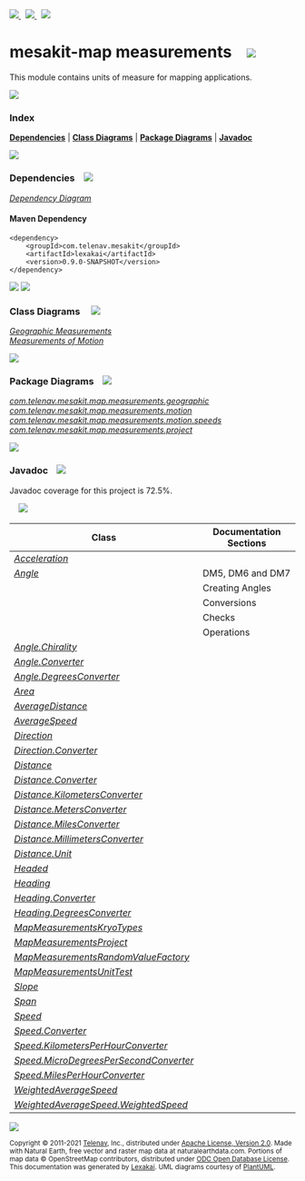 [//]: # (start-user-text)

<a href="https://www.mesakit.org">
<img src="https://www.kivakit.org/images/web-32.png" srcset="https://www.kivakit.org/images/web-32-2x.png 2x"/>
</a>
&nbsp;
<a href="https://twitter.com/openmesakit">
<img src="https://www.kivakit.org/images/twitter-32.png" srcset="https://www.kivakit.org/images/twitter-32-2x.png 2x"/>
</a>
&nbsp;
<a href="https://mesakit.zulipchat.com">
<img src="https://www.kivakit.org/images/zulip-32.png" srcset="https://www.kivakit.org/images/zulip-32-2x.png 2x"/>
</a>

[//]: # (end-user-text)

# mesakit-map measurements &nbsp;&nbsp; <img src="https://www.mesakit.org/images/ruler-32.png" srcset="https://www.mesakit.org/images/ruler-32-2x.png 2x"/>

This module contains units of measure for mapping applications.

<img src="https://www.kivakit.org/images/horizontal-line-512.png" srcset="https://www.kivakit.org/images/horizontal-line-512-2x.png 2x"/>

### Index



[**Dependencies**](#dependencies) | [**Class Diagrams**](#class-diagrams) | [**Package Diagrams**](#package-diagrams) | [**Javadoc**](#javadoc)

<img src="https://www.kivakit.org/images/horizontal-line-512.png" srcset="https://www.kivakit.org/images/horizontal-line-512-2x.png 2x"/>

### Dependencies <a name="dependencies"></a> &nbsp;&nbsp; <img src="https://www.kivakit.org/images/dependencies-32.png" srcset="https://www.kivakit.org/images/dependencies-32-2x.png 2x"/>

[*Dependency Diagram*](https://www.mesakit.org/lexakai/mesakit/mesakit-map/measurements/documentation/diagrams/dependencies.svg)

#### Maven Dependency

    <dependency>
        <groupId>com.telenav.mesakit</groupId>
        <artifactId>lexakai</artifactId>
        <version>0.9.0-SNAPSHOT</version>
    </dependency>


<img src="https://www.kivakit.org/images/horizontal-line-128.png" srcset="https://www.kivakit.org/images/horizontal-line-128-2x.png 2x"/>

[//]: # (start-user-text)



[//]: # (end-user-text)

<img src="https://www.kivakit.org/images/horizontal-line-128.png" srcset="https://www.kivakit.org/images/horizontal-line-128-2x.png 2x"/>

### Class Diagrams <a name="class-diagrams"></a> &nbsp; &nbsp; <img src="https://www.kivakit.org/images/diagram-40.png" srcset="https://www.kivakit.org/images/diagram-40-2x.png 2x"/>

[*Geographic Measurements*](https://www.mesakit.org/lexakai/mesakit/mesakit-map/measurements/documentation/diagrams/diagram-map-measurement-geographic.svg)  
[*Measurements of Motion*](https://www.mesakit.org/lexakai/mesakit/mesakit-map/measurements/documentation/diagrams/diagram-map-measurement-motion.svg)

<img src="https://www.kivakit.org/images/horizontal-line-128.png" srcset="https://www.kivakit.org/images/horizontal-line-128-2x.png 2x"/>

### Package Diagrams <a name="package-diagrams"></a> &nbsp;&nbsp; <img src="https://www.kivakit.org/images/box-32.png" srcset="https://www.kivakit.org/images/box-32-2x.png 2x"/>

[*com.telenav.mesakit.map.measurements.geographic*](https://www.mesakit.org/lexakai/mesakit/mesakit-map/measurements/documentation/diagrams/com.telenav.mesakit.map.measurements.geographic.svg)  
[*com.telenav.mesakit.map.measurements.motion*](https://www.mesakit.org/lexakai/mesakit/mesakit-map/measurements/documentation/diagrams/com.telenav.mesakit.map.measurements.motion.svg)  
[*com.telenav.mesakit.map.measurements.motion.speeds*](https://www.mesakit.org/lexakai/mesakit/mesakit-map/measurements/documentation/diagrams/com.telenav.mesakit.map.measurements.motion.speeds.svg)  
[*com.telenav.mesakit.map.measurements.project*](https://www.mesakit.org/lexakai/mesakit/mesakit-map/measurements/documentation/diagrams/com.telenav.mesakit.map.measurements.project.svg)

<img src="https://www.kivakit.org/images/horizontal-line-128.png" srcset="https://www.kivakit.org/images/horizontal-line-128-2x.png 2x"/>

### Javadoc <a name="javadoc"></a> &nbsp;&nbsp; <img src="https://www.kivakit.org/images/books-32.png" srcset="https://www.kivakit.org/images/books-32-2x.png 2x"/>

Javadoc coverage for this project is 72.5%.  
  
&nbsp; &nbsp; <img src="https://www.mesakit.org/images/meter-70-96.png" srcset="https://www.mesakit.org/images/meter-70-96-2x.png 2x"/>




| Class | Documentation Sections |
|---|---|
| [*Acceleration*](https://www.mesakit.org/javadoc/mesakit/lexakai/com/telenav/mesakit/map/measurements/motion/Acceleration.html) |  |  
| [*Angle*](https://www.mesakit.org/javadoc/mesakit/lexakai/com/telenav/mesakit/map/measurements/geographic/Angle.html) | DM5, DM6 and DM7 |  
| | Creating Angles |  
| | Conversions |  
| | Checks |  
| | Operations |  
| [*Angle.Chirality*](https://www.mesakit.org/javadoc/mesakit/lexakai/com/telenav/mesakit/map/measurements/geographic/Angle.Chirality.html) |  |  
| [*Angle.Converter*](https://www.mesakit.org/javadoc/mesakit/lexakai/com/telenav/mesakit/map/measurements/geographic/Angle.Converter.html) |  |  
| [*Angle.DegreesConverter*](https://www.mesakit.org/javadoc/mesakit/lexakai/com/telenav/mesakit/map/measurements/geographic/Angle.DegreesConverter.html) |  |  
| [*Area*](https://www.mesakit.org/javadoc/mesakit/lexakai/com/telenav/mesakit/map/measurements/geographic/Area.html) |  |  
| [*AverageDistance*](https://www.mesakit.org/javadoc/mesakit/lexakai/com/telenav/mesakit/map/measurements/geographic/AverageDistance.html) |  |  
| [*AverageSpeed*](https://www.mesakit.org/javadoc/mesakit/lexakai/com/telenav/mesakit/map/measurements/motion/speeds/AverageSpeed.html) |  |  
| [*Direction*](https://www.mesakit.org/javadoc/mesakit/lexakai/com/telenav/mesakit/map/measurements/geographic/Direction.html) |  |  
| [*Direction.Converter*](https://www.mesakit.org/javadoc/mesakit/lexakai/com/telenav/mesakit/map/measurements/geographic/Direction.Converter.html) |  |  
| [*Distance*](https://www.mesakit.org/javadoc/mesakit/lexakai/com/telenav/mesakit/map/measurements/geographic/Distance.html) |  |  
| [*Distance.Converter*](https://www.mesakit.org/javadoc/mesakit/lexakai/com/telenav/mesakit/map/measurements/geographic/Distance.Converter.html) |  |  
| [*Distance.KilometersConverter*](https://www.mesakit.org/javadoc/mesakit/lexakai/com/telenav/mesakit/map/measurements/geographic/Distance.KilometersConverter.html) |  |  
| [*Distance.MetersConverter*](https://www.mesakit.org/javadoc/mesakit/lexakai/com/telenav/mesakit/map/measurements/geographic/Distance.MetersConverter.html) |  |  
| [*Distance.MilesConverter*](https://www.mesakit.org/javadoc/mesakit/lexakai/com/telenav/mesakit/map/measurements/geographic/Distance.MilesConverter.html) |  |  
| [*Distance.MillimetersConverter*](https://www.mesakit.org/javadoc/mesakit/lexakai/com/telenav/mesakit/map/measurements/geographic/Distance.MillimetersConverter.html) |  |  
| [*Distance.Unit*](https://www.mesakit.org/javadoc/mesakit/lexakai/com/telenav/mesakit/map/measurements/geographic/Distance.Unit.html) |  |  
| [*Headed*](https://www.mesakit.org/javadoc/mesakit/lexakai/com/telenav/mesakit/map/measurements/geographic/Headed.html) |  |  
| [*Heading*](https://www.mesakit.org/javadoc/mesakit/lexakai/com/telenav/mesakit/map/measurements/geographic/Heading.html) |  |  
| [*Heading.Converter*](https://www.mesakit.org/javadoc/mesakit/lexakai/com/telenav/mesakit/map/measurements/geographic/Heading.Converter.html) |  |  
| [*Heading.DegreesConverter*](https://www.mesakit.org/javadoc/mesakit/lexakai/com/telenav/mesakit/map/measurements/geographic/Heading.DegreesConverter.html) |  |  
| [*MapMeasurementsKryoTypes*](https://www.mesakit.org/javadoc/mesakit/lexakai/com/telenav/mesakit/map/measurements/project/MapMeasurementsKryoTypes.html) |  |  
| [*MapMeasurementsProject*](https://www.mesakit.org/javadoc/mesakit/lexakai/com/telenav/mesakit/map/measurements/project/MapMeasurementsProject.html) |  |  
| [*MapMeasurementsRandomValueFactory*](https://www.mesakit.org/javadoc/mesakit/lexakai/com/telenav/mesakit/map/measurements/project/MapMeasurementsRandomValueFactory.html) |  |  
| [*MapMeasurementsUnitTest*](https://www.mesakit.org/javadoc/mesakit/lexakai/com/telenav/mesakit/map/measurements/project/MapMeasurementsUnitTest.html) |  |  
| [*Slope*](https://www.mesakit.org/javadoc/mesakit/lexakai/com/telenav/mesakit/map/measurements/geographic/Slope.html) |  |  
| [*Span*](https://www.mesakit.org/javadoc/mesakit/lexakai/com/telenav/mesakit/map/measurements/geographic/Span.html) |  |  
| [*Speed*](https://www.mesakit.org/javadoc/mesakit/lexakai/com/telenav/mesakit/map/measurements/motion/Speed.html) |  |  
| [*Speed.Converter*](https://www.mesakit.org/javadoc/mesakit/lexakai/com/telenav/mesakit/map/measurements/motion/Speed.Converter.html) |  |  
| [*Speed.KilometersPerHourConverter*](https://www.mesakit.org/javadoc/mesakit/lexakai/com/telenav/mesakit/map/measurements/motion/Speed.KilometersPerHourConverter.html) |  |  
| [*Speed.MicroDegreesPerSecondConverter*](https://www.mesakit.org/javadoc/mesakit/lexakai/com/telenav/mesakit/map/measurements/motion/Speed.MicroDegreesPerSecondConverter.html) |  |  
| [*Speed.MilesPerHourConverter*](https://www.mesakit.org/javadoc/mesakit/lexakai/com/telenav/mesakit/map/measurements/motion/Speed.MilesPerHourConverter.html) |  |  
| [*WeightedAverageSpeed*](https://www.mesakit.org/javadoc/mesakit/lexakai/com/telenav/mesakit/map/measurements/motion/speeds/WeightedAverageSpeed.html) |  |  
| [*WeightedAverageSpeed.WeightedSpeed*](https://www.mesakit.org/javadoc/mesakit/lexakai/com/telenav/mesakit/map/measurements/motion/speeds/WeightedAverageSpeed.WeightedSpeed.html) |  |  

[//]: # (start-user-text)



[//]: # (end-user-text)

<img src="https://www.kivakit.org/images/horizontal-line-512.png" srcset="https://www.kivakit.org/images/horizontal-line-512-2x.png 2x"/>

<sub>Copyright &#169; 2011-2021 [Telenav](http://telenav.com), Inc., distributed under [Apache License, Version 2.0](LICENSE). Made with Natural Earth, free vector and raster map data at naturalearthdata.com. Portions of map data &#169; OpenStreetMap contributors, distributed under [ODC Open Database License](legal/OPEN_DATABASE_LICENSE).</sub>  
<sub>This documentation was generated by [Lexakai](https://github.com/Telenav/lexakai). UML diagrams courtesy
of [PlantUML](http://plantuml.com).</sub>

